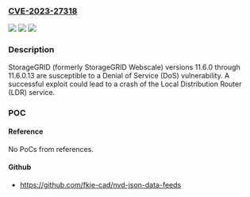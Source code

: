 ### [CVE-2023-27318](https://cve.mitre.org/cgi-bin/cvename.cgi?name=CVE-2023-27318)
![](https://img.shields.io/static/v1?label=Product&message=StorageGRID%20(formerly%20StorageGRID%20Webscale)%20&color=blue)
![](https://img.shields.io/static/v1?label=Version&message=11.6.0%3C%3D%2011.6.0.13%20&color=brighgreen)
![](https://img.shields.io/static/v1?label=Vulnerability&message=CWE-248&color=brighgreen)

### Description

StorageGRID (formerly StorageGRID Webscale) versions 11.6.0 through 11.6.0.13 are susceptible to a Denial of Service (DoS) vulnerability. A successful exploit could lead to a crash of the Local Distribution Router (LDR) service.

### POC

#### Reference
No PoCs from references.

#### Github
- https://github.com/fkie-cad/nvd-json-data-feeds

